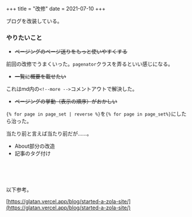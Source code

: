 +++
title = "改修"
date = 2021-07-10
+++

ブログを改装している。

<!-- more -->


### やりたいこと


* ~~ページングのページ送りをもっと使いやすくする~~

前回の改修でうまくいった。`pagenator`クラスを弄るといい感じになる。

* ~~一覧に概要を載せたい~~

これはmd内の`<!--more -->`コメントアウトで解決した。

* ~~ページングの挙動（表示の順序）がおかしい~~

`{% for page in page_set | reverse %}`を`{% for page in page_set%}`にしたら治った。

当たり前と言えば当たり前だが……。

* About部分の改造
* 記事のタグ付け

<br><br><br>


以下参考。

[https://glatan.vercel.app/blog/started-a-zola-site/](https://glatan.vercel.app/blog/started-a-zola-site/)